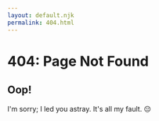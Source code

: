 ```yaml
---
layout: default.njk
permalink: 404.html
---
```


# 404: Page Not Found

## Oop!

<p>I'm sorry; I led you astray. It's all my fault. 😔</p>
